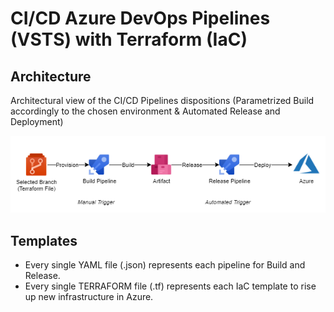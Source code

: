 # CI/CD Azure DevOps Pipelines (VSTS) with Terraform (IaC)

## Architecture

Architectural view of the CI/CD Pipelines dispositions (Parametrized Build accordingly to the chosen environment & Automated Release and Deployment)

![alt text](https://raw.githubusercontent.com/luchitrillo/azdevopspipes/master/ado-iac-pipeline.png)

## Templates

- Every single YAML file (.json) represents each pipeline for Build and Release.
- Every single TERRAFORM file (.tf) represents each IaC template to rise up new infrastructure in Azure.
